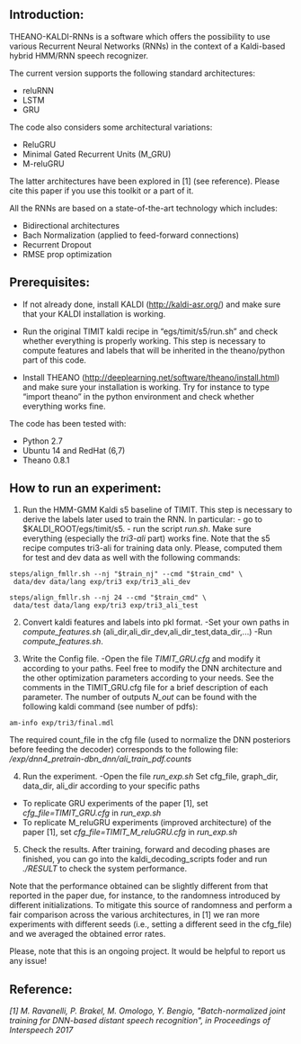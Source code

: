 ## Introduction:

THEANO-KALDI-RNNs is a software which offers the possibility to use various Recurrent Neural Networks (RNNs) in the context of a Kaldi-based hybrid HMM/RNN speech recognizer.
 
The current version supports the following standard architectures:
- reluRNN
- LSTM
- GRU
 
The code also considers some architectural variations:
- ReluGRU
- Minimal Gated Recurrent Units (M_GRU)
- M-reluGRU
 
The latter architectures have been explored in [1] (see reference). 
Please cite this paper if you use this toolkit or a part of it.
 
All the RNNs are based on a state-of-the-art technology which includes:

- Bidirectional architectures
- Bach Normalization (applied to feed-forward connections)
- Recurrent Dropout
- RMSE prop optimization
 
## Prerequisites:

- If not already done, install KALDI (http://kaldi-asr.org/) and make sure that your KALDI installation is working. 

- Run the original  TIMIT kaldi recipe in “egs/timit/s5/run.sh” and check whether everything is properly working. This step is necessary to compute features and labels that will be inherited in the theano/python part of this code. 

- Install THEANO (http://deeplearning.net/software/theano/install.html) and make sure your installation is working. Try for instance to  type “import theano” in the python environment and check whether everything works fine. 
 
The code has been tested with:
- Python  2.7 
- Ubuntu 14 and RedHat (6,7)
- Theano 0.8.1 
 
## How to run an experiment:

1. Run the HMM-GMM Kaldi s5 baseline of TIMIT.  This step is necessary to  derive the labels later used to train the RNN.  In particular: 
             - go to $KALDI_ROOT/egs/timit/s5.
             - run the script *run.sh*. Make sure everything (especially the *tri3-ali* part) works fine. Note that the s5 recipe computes tri3-ali for training data only. Please, computed them for test and dev data as well with the following commands:
``` 
steps/align_fmllr.sh --nj "$train_nj" --cmd "$train_cmd" \
 data/dev data/lang exp/tri3 exp/tri3_ali_dev

steps/align_fmllr.sh --nj 24 --cmd "$train_cmd" \
 data/test data/lang exp/tri3 exp/tri3_ali_test
```
            
 
2. Convert kaldi features and labels into pkl format. 
-Set your own paths in  *compute_features.sh* (ali_dir,ali_dir_dev,ali_dir_test,data_dir,...)
-Run *compute_features.sh*.
 
3. Write the Config file. 
-Open the file *TIMIT_GRU.cfg* and modify it according to your paths.  Feel free to modify the DNN architecture and the other optimization parameters according to your needs. See the comments in the  TIMIT_GRU.cfg file for a brief description of each parameter. The number of outputs *N_out* can be found with the following kaldi command (see number of pdfs):
``` 
am-info exp/tri3/final.mdl
``` 
The required count_file in the cfg file (used to normalize the DNN posteriors before feeding the decoder) corresponds to the following file:
*/exp/dnn4_pretrain-dbn_dnn/ali_train_pdf.counts*

 
4. Run the experiment. 
-Open the file *run_exp.sh*
Set cfg_file, graph_dir, data_dir, ali_dir  according to your specific paths
- To replicate GRU experiments of the paper [1], set *cfg_file=TIMIT_GRU.cfg* in *run_exp.sh*
- To replicate M_reluGRU experiments (improved architecture) of the paper [1], set *cfg_file=TIMIT_M_reluGRU.cfg* in *run_exp.sh*

5. Check the results.
After training, forward and decoding phases are finished, you can go into the kaldi_decoding_scripts foder and run *./RESULT* to check the system performance.  
 
Note that the performance obtained can be slightly  different from that reported in the paper due, for instance, to the randomness introduced by different initializations. To mitigate this source of randomness and perform a fair comparison across the various architectures, in [1] we ran  more experiments with different seeds (i.e., setting a different seed in the cfg_file) and we averaged the obtained error rates. 
 
Please, note that this is an ongoing project. It would be helpful to report us any issue!
 
 
## Reference:
*[1] M. Ravanelli, P. Brakel, M. Omologo, Y. Bengio, "Batch-normalized joint training for DNN-based distant speech recognition", in Proceedings of Interspeech 2017*
 
